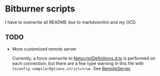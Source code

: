 # Bitburner scripts

I have to overwrite all README due to markdownlint and my OCD.

## TODO

- More customized remote server

    Currently, a force overwrite to [NetscriptDefinitions.d.ts](NetscriptDefinitions.d.ts) is performed on each connection, but there are a few type warning in this file with `tsconfig.compilerOptions.strict=true`.
    See [RemoteServer](Changelogs.md#remoteserver)
